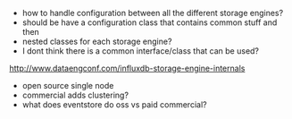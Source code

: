 - how to handle configuration between all the different storage engines?
- should be have a configuration class that contains common stuff and then
- nested classes for each storage engine?
- I dont think there is a common interface/class that can be used?


http://www.dataengconf.com/influxdb-storage-engine-internals

- open source single node
- commercial adds clustering?
- what does eventstore do oss vs paid commercial?